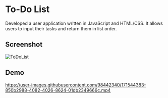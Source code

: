 # To-Do List
Developed a user application written in JavaScript and HTML/CSS. It allows users to input their tasks and return them in list order.

## Screenshot
![ToDoList](https://user-images.githubusercontent.com/98442340/171542311-0d83479e-15bd-423f-81dc-7c6f36c6ffe7.png)


## Demo



https://user-images.githubusercontent.com/98442340/171544383-850b2988-4082-4026-8624-01db2349666c.mp4

